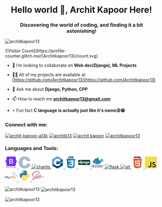 <h1 align="center">Hello world 👋, Archit Kapoor Here!</h1>
<h3 align="center">Discovering the world of coding, and finding it a bit astonishing!</h3>

<p align="left"> <img src="https://komarev.com/ghpvc/?username=architkapoor13&label=Profile%20views&color=9948db&style=flat" alt="architkapoor13" /> </p>
![Visitor Count](https://profile-counter.glitch.me/{Architkapoor13}/count.svg)

- 👯 I’m looking to collaborate on **Web dev(Django), ML Projects**

- 👨‍💻 All of my projects are available at [https://github.com/Architkapoor13](https://github.com/Architkapoor13)

- 💬 Ask me about **Django, Python, CPP**

- 📫 How to reach me **architkapoor13@gmail.com**

- ⚡ Fun fact **C language is actually just like it's name😜😁**

<h3 align="left">Connect with me:</h3>
<p align="left">
<a href="https://linkedin.com/in/archit-kapoor-a13k" target="blank"><img align="center" src="https://raw.githubusercontent.com/rahuldkjain/github-profile-readme-generator/neutral-icons/src/images/icons/Social/linked-in-alt.svg" alt="archit-kapoor-a13k" height="30" width="40" /></a>
<a href="https://instagram.com/architk13" target="blank"><img align="center" src="https://raw.githubusercontent.com/rahuldkjain/github-profile-readme-generator/neutral-icons/src/images/icons/Social/instagram.svg" alt="architk13" height="30" width="40" /></a>
<a href="https://www.youtube.com/c/archit kapoor" target="blank"><img align="center" src="https://raw.githubusercontent.com/rahuldkjain/github-profile-readme-generator/neutral-icons/src/images/icons/Social/youtube.svg" alt="archit kapoor" height="30" width="40" /></a>
<a href="https://www.hackerrank.com/architkapoor13" target="blank"><img align="center" src="https://raw.githubusercontent.com/rahuldkjain/github-profile-readme-generator/neutral-icons/src/images/icons/Social/hackerrank.svg" alt="architkapoor13" height="30" width="40" /></a>
</p>

<h3 align="left">Languages and Tools:</h3>
<p align="left"> <a href="https://getbootstrap.com" target="_blank"> <img src="https://raw.githubusercontent.com/devicons/devicon/master/icons/bootstrap/bootstrap-plain-wordmark.svg" alt="bootstrap" width="40" height="40"/> </a> <a href="https://www.cprogramming.com/" target="_blank"> <img src="https://raw.githubusercontent.com/devicons/devicon/master/icons/c/c-original.svg" alt="c" width="40" height="40"/> </a> <a href="https://www.chartjs.org" target="_blank"> <img src="https://www.chartjs.org/media/logo-title.svg" alt="chartjs" width="40" height="40"/> </a> <a href="https://www.w3schools.com/cpp/" target="_blank"> <img src="https://raw.githubusercontent.com/devicons/devicon/master/icons/cplusplus/cplusplus-original.svg" alt="cplusplus" width="40" height="40"/> </a> <a href="https://www.w3schools.com/css/" target="_blank"> <img src="https://raw.githubusercontent.com/devicons/devicon/master/icons/css3/css3-original-wordmark.svg" alt="css3" width="40" height="40"/> </a> <a href="https://www.djangoproject.com/" target="_blank"> <img src="https://raw.githubusercontent.com/devicons/devicon/master/icons/django/django-original.svg" alt="django" width="40" height="40"/> </a> <a href="https://www.docker.com/" target="_blank"> <img src="https://raw.githubusercontent.com/devicons/devicon/master/icons/docker/docker-original-wordmark.svg" alt="docker" width="40" height="40"/> </a> <a href="https://flask.palletsprojects.com/" target="_blank"> <img src="https://www.vectorlogo.zone/logos/pocoo_flask/pocoo_flask-icon.svg" alt="flask" width="40" height="40"/> </a> <a href="https://git-scm.com/" target="_blank"> <img src="https://www.vectorlogo.zone/logos/git-scm/git-scm-icon.svg" alt="git" width="40" height="40"/> </a> <a href="https://www.w3.org/html/" target="_blank"> <img src="https://raw.githubusercontent.com/devicons/devicon/master/icons/html5/html5-original-wordmark.svg" alt="html5" width="40" height="40"/> </a> <a href="https://developer.mozilla.org/en-US/docs/Web/JavaScript" target="_blank"> <img src="https://raw.githubusercontent.com/devicons/devicon/master/icons/javascript/javascript-original.svg" alt="javascript" width="40" height="40"/> </a> <a href="https://www.mysql.com/" target="_blank"> <img src="https://raw.githubusercontent.com/devicons/devicon/master/icons/mysql/mysql-original-wordmark.svg" alt="mysql" width="40" height="40"/> </a> <a href="https://www.python.org" target="_blank"> <img src="https://raw.githubusercontent.com/devicons/devicon/master/icons/python/python-original.svg" alt="python" width="40" height="40"/> </a> <a href="https://sass-lang.com" target="_blank"> <img src="https://raw.githubusercontent.com/devicons/devicon/master/icons/sass/sass-original.svg" alt="sass" width="40" height="40"/> </a> </p>

<p><img align="left" src="https://github-readme-stats.vercel.app/api/top-langs?username=architkapoor13&show_icons=true&locale=en&layout=compact" alt="architkapoor13" /></p>

<p>&nbsp;<img align="center" src="https://github-readme-stats.vercel.app/api?username=architkapoor13&show_icons=true&locale=en" alt="architkapoor13" /></p>

<p><img align="center" src="https://github-readme-streak-stats.herokuapp.com/?user=architkapoor13&" alt="architkapoor13" /></p>
